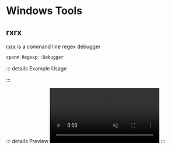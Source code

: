 # Windows Tools

## rxrx

[rxrx](https://metacpan.org/pod/rxrx) is a command line regex debugger


```ps1
cpanm Regexp::Debugger
```

::: details Example Usage
<!--@include: ../partials/tools/rxrx/example-usage.md-->
:::

::: details Preview
<video controls autoplay muted loop playsinline>
  <source src="/files/windows/tools/rxrx.mp4" type="video/mp4">
</video>
:::
